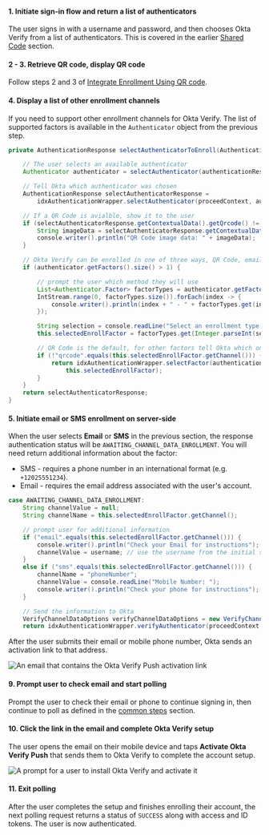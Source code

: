 #### 1. Initiate sign-in flow and return a list of authenticators

The user signs in with a username and password, and then chooses Okta Verify from a list of authenticators. This is covered in the earlier [Shared Code](#initiate-sign-in-flow-and-return-a-list-of-authenticators) section.

#### 2 - 3. Retrieve QR code, display QR code

Follow steps 2 and 3 of [Integrate Enrollment Using QR code](#integrate-enrollment-using-qr-code).

#### 4. Display a list of other enrollment channels

If you need to support other enrollment channels for Okta Verify. The list of supported factors is available in the `Authenticator` object from the previous step.

```java
private AuthenticationResponse selectAuthenticatorToEnroll(AuthenticationResponse authenticationResponse) {

    // The user selects an available authenticator
    Authenticator authenticator = selectAuthenticator(authenticationResponse);

    // Tell Okta which authenticator was chosen
    AuthenticationResponse selectAuthenticatorResponse =
        idxAuthenticationWrapper.selectAuthenticator(proceedContext, authenticator);

    // If a QR Code is avialble, show it to the user
    if (selectAuthenticatorResponse.getContextualData().getQrcode() != null) {
        String imageData = selectAuthenticatorResponse.getContextualData().getQrcode().getHref();
        console.writer().println("QR Code image data: " + imageData);
    }

    // Okta Verify can be enrolled in one of three ways, QR Code, email, and SMS
    if (authenticator.getFactors().size() > 1) {

        // prompt the user which method they will use
        List<Authenticator.Factor> factorTypes = authenticator.getFactors();
        IntStream.range(0, factorTypes.size()).forEach(index -> {
            console.writer().println(index + " - " + factorTypes.get(index).getLabel());
        });

        String selection = console.readLine("Select an enrollment type:");
        this.selectedEnrollFactor = factorTypes.get(Integer.parseInt(selection));

        // QR Code is the default, for other factors tell Okta which one was selected
        if (!"qrcode".equals(this.selectedEnrollFactor.getChannel())) {
            return idxAuthenticationWrapper.selectFactor(authenticationResponse.getProceedContext(),
                this.selectedEnrollFactor);
        }
    }
    return selectAuthenticatorResponse;
}
```

#### 5. Initiate email or SMS enrollment on server-side

When the user selects **Email** or **SMS** in the previous section, the response authentication status will be `AWAITING_CHANNEL_DATA_ENROLLMENT`. You will need return additional information about the factor:

- SMS - requires a phone number in an international format (e.g. `+12025551234`).
- Email - requires the email address associated with the user's account.

```java
case AWAITING_CHANNEL_DATA_ENROLLMENT:
    String channelValue = null;
    String channelName = this.selectedEnrollFactor.getChannel();

    // prompt user for additional information
    if ("email".equals(this.selectedEnrollFactor.getChannel())) {
        console.writer().println("Check your Email for instructions");
        channelValue = username; // use the username from the initial sign-in, if they are email addresses
    }
    else if ("sms".equals(this.selectedEnrollFactor.getChannel())) {
        channelName = "phoneNumber";
        channelValue = console.readLine("Mobile Number: ");
        console.writer().println("Check your phone for instructions");
    }

    // Send the information to Okta
    VerifyChannelDataOptions verifyChannelDataOptions = new VerifyChannelDataOptions(channelName, channelValue);
    return idxAuthenticationWrapper.verifyAuthenticator(proceedContext, verifyChannelDataOptions);
```

After the user submits their email or mobile phone number, Okta sends an activation link to that address.

<div class="common-image-format">

![An email that contains the Okta Verify Push activation link](/img/authenticators/dotnet-authenticators-okta-verify-enrollment-email-text.png "An email containing the activation link")

</div>

#### 9. Prompt user to check email and start polling

Prompt the user to check their email or phone to continue signing in, then continue to poll as defined in the [common steps](#polling-okta) section.

#### 10. Click the link in the email and complete Okta Verify setup

The user opens the email on their mobile device and taps **Activate Okta Verify Push** that sends them to Okta Verify to complete the account setup.

<div class="common-image-format">

![A prompt for a user to install Okta Verify and activate it](/img/authenticators/java-enrollment-email-prompt-user-to-check-email.png "An activation prompt for Okta Verify")

</div>

#### 11. Exit polling

After the user completes the setup and finishes enrolling their account, the next polling request returns a status of `SUCCESS` along with access and ID tokens. The user is now authenticated.
